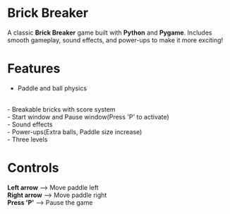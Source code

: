 # Brick Breaker

A classic **Brick Breaker** game built with **Python** and **Pygame**. Includes smooth gameplay, sound effects, and power-ups to make it more exciting!

# Features
- Paddle and ball physics
<br>
- Breakable bricks with score system
<br>
- Start window and Pause window(Press 'P' to activate)
<br>
- Sound effects
<br>
- Power-ups(Extra balls, Paddle size increase)
<br>
- Three levels

# Controls
**Left arrow** --> Move paddle left
<br>
**Right arrow** --> Move paddle right
<br>
**Press 'P'** --> Pause the game
